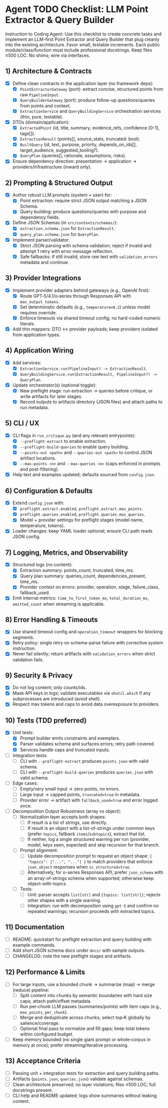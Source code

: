 # Agent TODO Checklist: LLM Point Extractor & Query Builder

Instruction to Coding Agent: Use this checklist to create concrete tasks and implement an LLM-first Point Extractor and Query Builder that plug cleanly into the existing architecture. Favor small, testable increments. Each public module/class/function must include professional docstrings. Keep files ≤500 LOC. No shims; wire via interfaces.

## 1) Architecture & Contracts

- [x] Define clean contracts in the application layer (no framework deps):
  - [x] `PointExtractorGateway` (port): extract concise, structured points from raw `PipelineInput`.
  - [x] `QueryBuilderGateway` (port): produce follow-up questions/queries from points and context.
  - [x] `ExtractionService` and `QueryBuildingService` orchestration services (thin, pure, testable).
- [x] DTOs (domain/application):
  - [x] `ExtractedPoint` (id, title, summary, evidence_refs, confidence [0-1], tags[]).
  - [x] `ExtractionResult` (points[], source_stats, truncated: bool).
  - [x] `BuiltQuery` (id, text, purpose, priority, depends_on_ids[], target_audience, suggested_tooling?).
  - [x] `QueryPlan` (queries[], rationale, assumptions, risks).
- [x] Ensure dependency direction: presentation → application → providers/infrastructure (inward only).

## 2) Prompting & Structured Output

- [x] Author robust LLM prompts (system + user) for:
  - [x] Point extraction: require strict JSON output matching a JSON Schema.
  - [x] Query building: produce questions/queries with purpose and dependency fields.
- [x] Define JSON Schemas (in `src/contexts/schemas/`):
  - [x] `extraction.schema.json` for `ExtractionResult`.
  - [x] `query_plan.schema.json` for `QueryPlan`.
- [x] Implement parser/validator:
  - [x] Strict JSON parsing with schema validation; reject if invalid and attempt 1 retry with error message reflection.
  - [x] Safe fallbacks: if still invalid, store raw text with `validation_errors` metadata and continue.

## 3) Provider Integrations

- [x] Implement provider adapters behind gateways (e.g., OpenAI first):
  - [x] Route GPT‑5/4.1/o‑series through Responses API with `max_output_tokens`.
  - [x] Set deterministic defaults (e.g., `temperature=0.2`) unless model requires override.
  - [x] Enforce timeouts via shared timeout config; no hard-coded numeric literals.
- [x] Add thin mappers: DTO ↔ provider payloads; keep providers isolated from application types.

## 4) Application Wiring

- [x] Add services:
  - [x] `ExtractionService.run(PipelineInput) -> ExtractionResult`.
  - [x] `QueryBuildingService.run(ExtractionResult, PipelineInput?) -> QueryPlan`.
- [x] Update orchestrator(s) (optional toggle):
  - [x] New preflight stage: run extraction → queries before critique, or write artifacts for later stages.
  - [x] Record outputs to artifacts directory (JSON files) and attach paths to run metadata.

## 5) CLI / UX

- [x] CLI flags in `run_critique.py` (and any relevant entrypoints):
  - [x] `--preflight-extract` to enable extraction.
  - [x] `--preflight-build-queries` to enable query building.
  - [x] `--points-out <path>` and `--queries-out <path>` to control JSON artifact locations.
  - [x] `--max-points <n>` and `--max-queries <n>` (caps enforced in prompts and post-filtering).
- [x] Help text and examples updated; defaults sourced from `config.json`.

## 6) Configuration & Defaults

- [x] Extend `config.json` with:
  - [x] `preflight.extract.enabled`, `preflight.extract.max_points`.
  - [x] `preflight.queries.enabled`, `preflight.queries.max_queries`.
  - [x] Model + provider settings for preflight stages (model name, temperature, tokens).
- [x] Loader changes: keep YAML loader optional; ensure CLI path reads JSON config.

## 7) Logging, Metrics, and Observability

- [x] Structured logs (no content):
  - [x] Extraction summary: points_count, truncated, time_ms.
  - [x] Query plan summary: queries_count, dependencies_present, time_ms.
  - [x] Provider context on errors: provider, operation, stage, failure_class, fallback_used.
- [x] Emit internal metrics: `time_to_first_token_ms`, `total_duration_ms`, `emitted_count` when streaming is applicable.

## 8) Error Handling & Timeouts

- [x] Use shared timeout config and `operation_timeout` wrappers for blocking segments.
- [x] Retry policy: single retry on schema-parse failure with corrective system instruction.
- [x] Never fail silently; return artifacts with `validation_errors` when strict validation fails.

## 9) Security & Privacy

- [x] Do not log content; only counts/ids.
- [x] Mask API keys in logs; validate executables via `shutil.which` if any subprocesses are introduced (avoid shell).
- [x] Respect max tokens and caps to avoid data overexposure to providers.

## 10) Tests (TDD preferred)

- [x] Unit tests:
  - [x] Prompt builder emits constraints and exemplars.
  - [x] Parser validates schema and surfaces errors; retry path covered.
  - [x] Services handle caps and truncated inputs.
- [ ] Integration tests:
  - [ ] CLI with `--preflight-extract` produces `points.json` with valid schema.
  - [ ] CLI with `--preflight-build-queries` produces `queries.json` with valid schema.
- [ ] Edge cases:
  - [ ] Empty/very small input → zero points, no errors.
  - [ ] Large input → capped points, `truncated=true` in metadata.
  - [ ] Provider error → artifact with `fallback_used=true` and error logged once.
- [ ] Decomposition Output Robustness (array vs object):
  - [ ] Normalization layer accepts both shapes:
    - [ ] If result is a list of strings, use directly.
    - [ ] If result is an object with a list-of-strings under common keys (prefer `topics`, fallback `items`/`subtopics`), extract that list.
    - [ ] If neither, log a single structured warning per run (provider, model, keys seen, expected) and skip recursion for that branch.
  - [ ] Prompt alignment:
    - [ ] Update decomposition prompt to request an object shape: `{ "topics": ["...", "..."] }` to match providers that enforce `json_object` responses when `is_structured=true`.
    - [ ] Alternatively, for o-series Responses API, prefer `json_schema` with an array-of-strings schema when supported; otherwise keep object-with-topics.
  - [ ] Tests:
    - [ ] Unit: parser accepts `list[str]` and `{topics: list[str]}`; rejects other shapes with a single warning.
    - [ ] Integration: run with decomposition using `gpt-5` and confirm no repeated warnings; recursion proceeds with extracted topics.

## 11) Documentation

- [ ] README: quickstart for preflight extraction and query building with example commands.
- [ ] Add short JSON schema docs under `docs/` with sample outputs.
- [ ] CHANGELOG: note the new preflight stages and artifacts.

## 12) Performance & Limits

- [ ] For large inputs, use a bounded chunk → summarize (map) → merge (reduce) pipeline:
  - [ ] Split content into chunks by semantic boundaries with hard size caps; attach path/offset metadata.
  - [ ] Run per‑chunk LLM passes (summaries/points) with item caps (e.g., `max_points_per_chunk`).
  - [ ] Merge and deduplicate across chunks; select top‑K globally by salience/coverage.
  - [ ] Optional final pass to normalize and fill gaps; keep total tokens within configured budget.
- [ ] Keep memory bounded (no single giant prompt or whole‑corpus in memory at once); prefer streaming/iterative processing.

## 13) Acceptance Criteria

- [ ] Passing unit + integration tests for extraction and query building paths.
- [ ] Artifacts (`points.json`, `queries.json`) validate against schemas.
- [ ] Clean architecture preserved; no layer violations; files ≤500 LOC; full docstrings present.
- [ ] CLI help and README updated; logs show summaries without leaking content.

